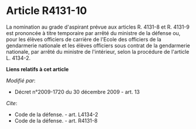 # Article R4131-10

La nomination au grade d'aspirant prévue aux articles R. 4131-8 et R. 4131-9 est prononcée à titre temporaire par arrêté du
ministre de la défense ou, pour les élèves officiers de carrière de l'Ecole des officiers de la gendarmerie nationale et les
élèves officiers sous contrat de la gendarmerie nationale, par arrêté du ministre de l'intérieur, selon la procédure de
l'article L. 4134-2.

**Liens relatifs à cet article**

_Modifié par_:

  - Décret n°2009-1720 du 30 décembre 2009 - art. 13

_Cite_:

  - Code de la défense. - art. L4134-2
  - Code de la défense. - art. R4131-8
